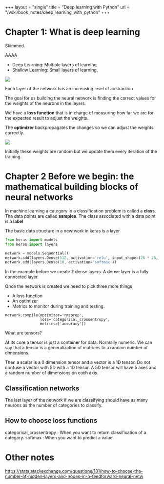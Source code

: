 +++
layout = "single"
title = "Deep learning with Python"
url = "/wiki/book_notes/deep_learning_with_python"
+++

# Chapter 1: What is deep learning

Skimmed.

AAAA


- Deep Learning: Multiple layers of learning
- Shallow Learning: Small layers of learning.

![](../deep_learning_with_python.md.images/20171226_133812_20174t4M.png)

Each layer of the network has an increasing level of abstraction

The goal for us building the neural network is finding the correct values for the weights of the neurons in the layers.

We have a **loss function** that is in charge of measuring how far we are for the expected result to adjust the weights.

The **optimizer** backpropagates the changes so we can adjust the weights correctly.

![](../deep_learning_with_python.md.images/20171226_134052_201746CT.png)


Initially these weights are random but we update them every iteration of the training.

# Chapter 2 Before we begin: the mathematical building blocks of neural networks

In machine learning a category in a classification problem is called a **class**. The data points are called **samples**. The class associated with a data point is a **label**

The basic data structure in a newtwork in keras is a layer

``` python
from keras import models
from keras import layers

network = models.Sequential()
network.add(layers.Dense(512, activation='relu', input_shape=(28 * 28,)))
network.add(layers.Dense(10, activation='softmax'))
```

In the example before we create 2 dense layers. A dense layer is a fully connected layer.

Once the network is created we need to pick three more things

- A loss function
- An optimizer
- Metrics to monitor during training and testing.

```
network.compile(optimizer='rmsprop',
                loss='categorical_crossentropy',
                metrics=['accuracy'])
```

What are tensors?

At its core a tensor is just a container for data. Normally numeric. We can say that a tensor is a generalization of matrices to a random number of dimensions.

Then a scalar is a 0 dimension tensor and a vector is a 1D tensor. Do not confuse a vector with 5D with a 1D tensor. A 5D tensor will have 5 axes and a random number of dimensions on each axis.

## Classification networks

The last layer of the network if we are classifying should have as many neurons as the number of categories to classify.


## How to choose loss functions

categorical_crossentropy : When you want to return classification of a category.
softmax : When you want to predict a value.


# Other notes


https://stats.stackexchange.com/questions/181/how-to-choose-the-number-of-hidden-layers-and-nodes-in-a-feedforward-neural-netw
